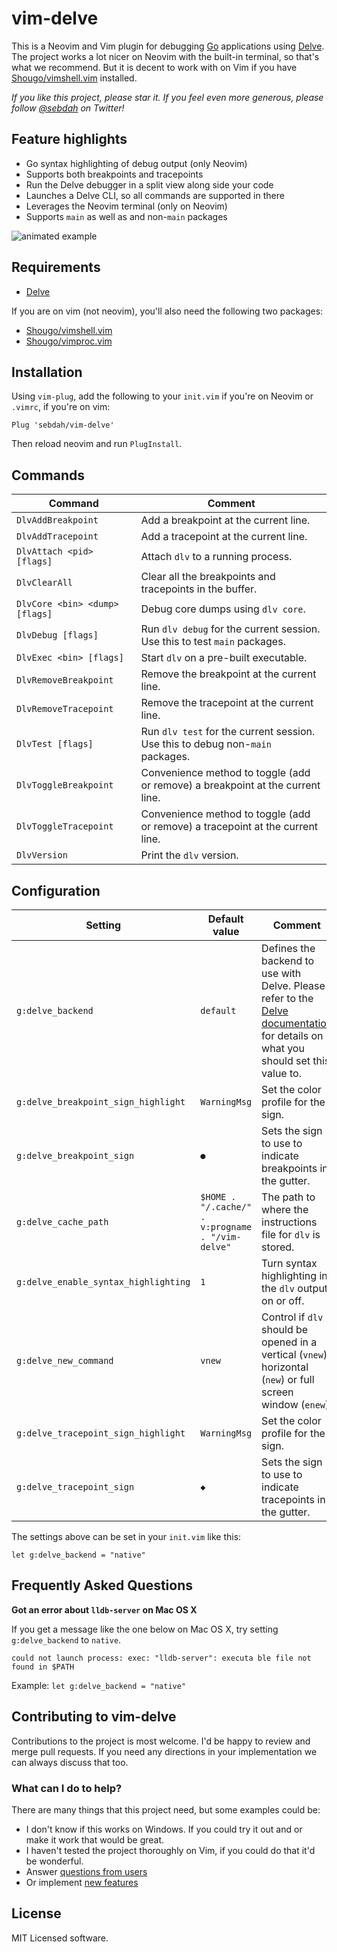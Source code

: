 vim-delve
=========

This is a Neovim and Vim plugin for debugging [Go](https://golang.org)
applications using [Delve](https://github.com/derekparker/delve). The project
works a lot nicer on Neovim with the built-in terminal, so that's what we
recommend. But it is decent to work with on Vim if you have
[Shougo/vimshell.vim](https://github.com/Shougo/vimshell.vim) installed.

*If you like this project, please star it. If you feel even more generous,
please follow [@sebdah](https://twitter.com/sebdah) on Twitter!*

Feature highlights
------------------

- Go syntax highlighting of debug output (only Neovim)
- Supports both breakpoints and tracepoints
- Run the Delve debugger in a split view along side your code
- Launches a Delve CLI, so all commands are supported in there
- Leverages the Neovim terminal (only on Neovim)
- Supports `main` as well as and non-`main` packages

![animated example](https://github.com/sebdah/vim-delve/raw/master/vim-delve-demo.gif "vim-delve demo")

Requirements
------------

- [Delve](https://github.com/derekparker/delve)

If you are on vim (not neovim), you'll also need the following two packages:

- [Shougo/vimshell.vim](https://github.com/Shougo/vimshell.vim)
- [Shougo/vimproc.vim](https://github.com/Shougo/vimproc.vim)

Installation
------------

Using `vim-plug`, add the following to your `init.vim` if you're on Neovim or
`.vimrc`, if you're on vim:

`Plug 'sebdah/vim-delve'`

Then reload neovim and run `PlugInstall`.

Commands
--------

| Command                        | Comment
|--------------------------------|-----------------------------------------------------------------------------------
| `DlvAddBreakpoint`             | Add a breakpoint at the current line.
| `DlvAddTracepoint`             | Add a tracepoint at the current line.
| `DlvAttach <pid> [flags]`      | Attach `dlv` to a running process.
| `DlvClearAll`                  | Clear all the breakpoints and tracepoints in the buffer.
| `DlvCore <bin> <dump> [flags]` | Debug core dumps using `dlv core`.
| `DlvDebug [flags]`             | Run `dlv debug` for the current session. Use this to test `main` packages.
| `DlvExec <bin> [flags]`        | Start `dlv` on a pre-built executable.
| `DlvRemoveBreakpoint`          | Remove the breakpoint at the current line.
| `DlvRemoveTracepoint`          | Remove the tracepoint at the current line.
| `DlvTest [flags]`              | Run `dlv test` for the current session. Use this to debug non-`main` packages.
| `DlvToggleBreakpoint`          | Convenience method to toggle (add or remove) a breakpoint at the current line.
| `DlvToggleTracepoint`          | Convenience method to toggle (add or remove) a tracepoint at the current line.
| `DlvVersion`                   | Print the `dlv` version.

Configuration
-------------

| Setting                              | Default value                                    | Comment
|--------------------------------------|--------------------------------------------------|-----------------------
| `g:delve_backend`                    | `default`                                        | Defines the backend to use with Delve. Please refer to the [Delve documentation](https://github.com/derekparker/delve/blob/master/Documentation/usage/dlv.md#options) for details on what you should set this value to.
| `g:delve_breakpoint_sign_highlight`  | `WarningMsg`                                     | Set the color profile for the sign.
| `g:delve_breakpoint_sign`            | `●`                                              | Sets the sign to use to indicate breakpoints in the gutter.
| `g:delve_cache_path`                 | `$HOME . "/.cache/" . v:progname . "/vim-delve"` | The path to where the instructions file for `dlv` is stored.
| `g:delve_enable_syntax_highlighting` | `1`                                              | Turn syntax highlighting in the `dlv` output on or off.
| `g:delve_new_command`                | `vnew`                                           | Control if `dlv` should be opened in a vertical (`vnew`), horizontal (`new`) or full screen window (`enew`).
| `g:delve_tracepoint_sign_highlight`  | `WarningMsg`                                     | Set the color profile for the sign.
| `g:delve_tracepoint_sign`            | `◆`                                              | Sets the sign to use to indicate tracepoints in the gutter.

The settings above can be set in your `init.vim` like this:

```
let g:delve_backend = "native"
```

Frequently Asked Questions
--------------------------

**Got an error about `lldb-server` on Mac OS X**

If you get a message like the one below on Mac OS X, try setting
`g:delve_backend` to `native`.

```
could not launch process: exec: "lldb-server": executa ble file not found in $PATH
```

Example: `let g:delve_backend = "native"`

Contributing to vim-delve
-------------------------

Contributions to the project is most welcome. I'd be happy to review and merge
pull requests. If you need any directions in your implementation we can always
discuss that too.

### What can I do to help?

There are many things that this project need, but some examples could be:

- I don't know if this works on Windows. If you could try it out and or make it
    work that would be great.
- I haven't tested the project thoroughly on Vim, if you could do that it'd be
    wonderful.
- Answer [questions from users](https://github.com/sebdah/vim-delve/issues?q=is%3Aopen+is%3Aissue+label%3A%22help+wanted%22)
- Or implement [new features](https://github.com/sebdah/vim-delve/issues?q=is%3Aopen+is%3Aissue+label%3Aenhancement)

License
-------

MIT Licensed software.
